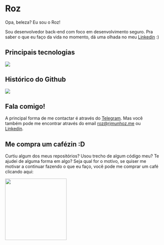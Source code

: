 # Roz

Opa, beleza? Eu sou o Roz!

Sou desenvolvedor back-end com foco em desenvolvimento seguro. Pra saber o que eu faço da vida no momento, dá uma olhada no meu [Linkedin](https://www.linkedin.com/in/roziscoding/) :)

## Principais tecnologias

![](https://github-readme-stats.vercel.app/api/top-langs/?username=roziscoding&theme=dracula&layout=compact&hide=html,dart) 

## Histórico do Github

![](https://github-readme-stats.vercel.app/api?username=roziscoding&count_private=true&show_icons=true&theme=dracula)

## Fala comigo!

A principal forma de me contactar é através do [Telegram](https://t.me/roziscoding). Mas você também pode me encontrar através do email [roz@rjmunhoz.me](mailto:roz@rjmunhoz.me) ou [Linkedin](https://www.linkedin.com/in/rjmunhoz/).

## Me compra um cafézin :D

Curtiu algum dos meus repositórios? Usou trecho de algum código meu? Te ajudei de alguma forma em algo? Seja qual for o motivo, se quiser me motivar a continuar fazendo o que eu faço, você pode me comprar um café clicando aqui:

<a href="https://www.buymeacoffee.com/roziscoding"><img src="https://cdn.buymeacoffee.com/buttons/v2/default-blue.png" width="200"/></a>

